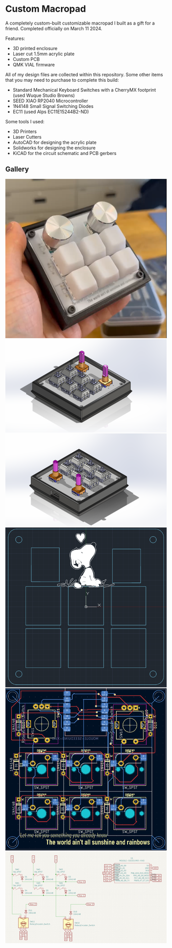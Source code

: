 # Custom Macropad

A completely custom-built customizable macropad I built as a gift for a friend. Completed officially on March 11 2024.

Features:
- 3D printed enclosure
- Laser cut 1.5mm acrylic plate
- Custom PCB 
- QMK VIAL firmware 

All of my design files are collected within this repository. Some other items that you may need to purchase to complete this build:
- Standard Mechanical Keyboard Switches with a CherryMX footprint (used Wuque Studio Browns)
- SEED XIAO RP2040 Microcontroller
- 1N4148 Small Signal Switching Diodes
- EC11 (used Alps EC11E15244B2-ND)

Some tools I used:
- 3D Printers
- Laser Cutters
- AutoCAD for designing the acrylic plate
- Solidworks for designing the enclosure
- KiCAD for the circuit schematic and PCB gerbers

## Gallery
![Full Product](/media/FullProduct.png)
![Image of Solidworks Assembly 1](/media/Assembly2.png)
![Image of Solidworks Assembly 2](/media/Assembly3.png)
![AutoCAD Plate](/media/AUTOCAD.png)
![PCB in KiCAD](/media/PCB.png)
![KiCAD Schematic](/media/Schematic.png)